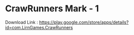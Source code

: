 # CrawRunners Mark - 1

Download Link : https://play.google.com/store/apps/details?id=com.LirnGames.CrawRunners
